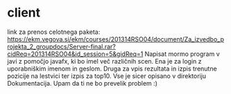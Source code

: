 client
======
link za prenos celotnega paketa: https://ekm.vegova.si/ekm/courses/201314RSO04/document/Za_izvedbo_projekta_2_groupdocs/Server-final.rar?cidReq=201314RSO04&id_session=5&gidReq=1
Napisat mormo program v javi z pomočjo javafx, ki bo imel več različnih scen. Ena je za login z uporabniškim imenom in geslom.
Druga za vpis rezultata in izpis trenutne pozicije na lestvici ter izpis za top10.
Vse je sicer opisano v direktoriju Dokumentacija.
Upam da ti ne bo prevelik problem :)
